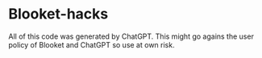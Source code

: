 # Blooket-hacks

All of this code was generated by ChatGPT. This might go agains the user policy of Blooket and ChatGPT so use at own risk.
